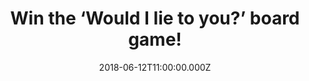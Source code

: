 ---
campaign-uuid: "c-d81a2077-30d1-4b0d-bd3a-2beda099b65d"
type: "Competition"
category: "Gifts"
date: "2018-06-12T11:00:00.000Z"
end-date: "2018-07-12T23:59:00.000Z"
disable-form: false
is_promoted: false
has_entry_page: true
title: "Win the ‘Would I lie to you?’ board game!"
competition-description: "<p>We have in our hands the game of unbelievable truths\
  \ and believable lies: ‘Would I lie to you?’ board game! for one lucky NME AAA member\
  \ to win!</p>\r\n<p>If you want to spend a great fun with friends click on the link\
  \ below and it could be coming home with you!</p>"
hero-header: "Win the ‘Would I lie to you?’ board game!"
terms-confirmation: "N/A"
banner-img: "https://assets.expresslyapp.com/asset-255b1576-ed7a-4cec-82d7-a9f94b2612e8.jpg"
logo-left-href: "https://aaa.nme.com/"
logo-left-image: "https://assets.expresslyapp.com/asset-4cc454eb-b1cf-4f50-9034-c5d44bb94ce4.jpg"
logo-left-title: "NME"
bg-image-hero: "https://assets.expresslyapp.com/asset-4bcea9a0-7052-4740-a3cc-be79b1b2f4db.jpg"
bg-image-first: "https://assets.expresslyapp.com/asset-12598e5d-a007-48b3-850e-e8a8f5bd7fcf.jpg"
section1-content: "<p>Based on the hit BBC comedy panel show, this is a game of quick\
  \ thinking that calls for a cool head and a poker face! Can you fool your opponents\
  \ with an on-the spot lie? or… can your team invent a bizarre lie that sounds more\
  \ convincing than the truth?</p>\r\n<p>If you want to have a laugh with your loved\
  \ ones, this game is a MUST! Enter the draw below for a chance to win he hilarious\
  \ ‘Would I lie to you?’ board game and it could be yours!</p>\r\n<p>Good luck!</p>"
entry-title: "Win the ‘Would I lie to you?’ board game!"
entry-content: "Enter the draw to win the hilarious and enjoyable Catan Board Game!\
  \ by completing the form below before 23:59 on 12th July 2018."
has-winner: false
prize-description: "The ‘Would I lie to you?’ board game!"
special-conditions: "Multiple entries are allowed up to one every day."
---